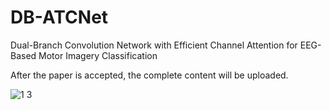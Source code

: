 
# DB-ATCNet

Dual-Branch Convolution Network with Efficient Channel Attention for EEG-Based Motor Imagery Classification


After the paper is accepted, the complete content will be uploaded.




![1 3](https://github.com/zk-xju/DB-ATCNet/assets/156686159/28b72291-256e-4474-aa80-e6f9c9e26fba)
